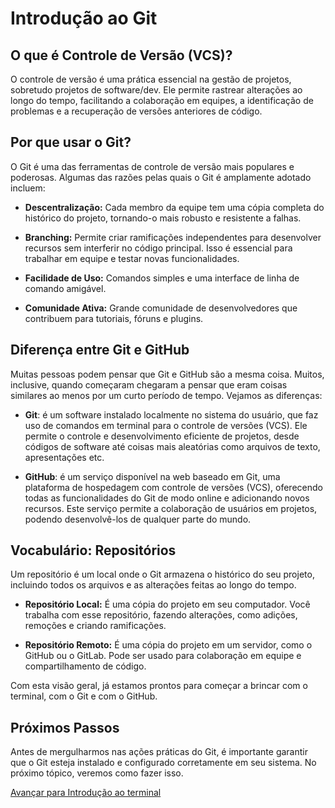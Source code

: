 # Introdução ao Git

## O que é Controle de Versão (VCS)?

O controle de versão é uma prática essencial na gestão de projetos, sobretudo projetos de software/dev. Ele permite rastrear alterações ao longo do tempo, facilitando a colaboração em equipes, a identificação de problemas e a recuperação de versões anteriores de código.

## Por que usar o Git?

O Git é uma das ferramentas de controle de versão mais populares e poderosas. Algumas das razões pelas quais o Git é amplamente adotado incluem:

- **Descentralização:** Cada membro da equipe tem uma cópia completa do histórico do projeto, tornando-o mais robusto e resistente a falhas.

- **Branching:** Permite criar ramificações independentes para desenvolver recursos sem interferir no código principal. Isso é essencial para trabalhar em equipe e testar novas funcionalidades.

- **Facilidade de Uso:** Comandos simples e uma interface de linha de comando amigável.

- **Comunidade Ativa:** Grande comunidade de desenvolvedores que contribuem para tutoriais, fóruns e plugins.

## Diferença entre Git e GitHub

Muitas pessoas podem pensar que Git e GitHub são a mesma coisa. Muitos, inclusive, quando começaram chegaram a pensar que eram coisas similares ao menos por um curto período de tempo. Vejamos as diferenças:

- **Git**: é um software instalado localmente no sistema do usuário, que faz uso de comandos em terminal para o controle de versões (VCS). Ele permite o controle e desenvolvimento eficiente de projetos, desde códigos de software até coisas mais aleatórias como arquivos de texto, apresentações etc.

- **GitHub**: é um serviço disponível na web baseado em Git, uma plataforma de hospedagem com controle de versões (VCS), oferecendo todas as funcionalidades do Git de modo online e adicionando novos recursos. Este serviço permite a colaboração de usuários em projetos, podendo desenvolvê-los de qualquer parte do mundo.

## Vocabulário: Repositórios

Um repositório é um local onde o Git armazena o histórico do seu projeto, incluindo todos os arquivos e as alterações feitas ao longo do tempo.

- **Repositório Local:** É uma cópia do projeto em seu computador. Você trabalha com esse repositório, fazendo alterações, como adições, remoções e criando ramificações.

- **Repositório Remoto:** É uma cópia do projeto em um servidor, como o GitHub ou o GitLab. Pode ser usado para colaboração em equipe e compartilhamento de código.

Com esta visão geral, já estamos prontos para começar a brincar com o terminal, com o Git e com o GitHub.

## Próximos Passos

Antes de mergulharmos nas ações práticas do Git, é importante garantir que o Git esteja instalado e configurado corretamente em seu sistema. No próximo tópico, veremos como fazer isso.

[Avançar para Introdução ao terminal](../Configs/top1_terminal.md)
